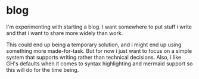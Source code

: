 # blog

I'm experimenting with starting a blog. I want somewhere to put stuff i write and that i want to share more widely than work.

This could end up being a temporary solution, and i might end up using something more made-for-task. But for now i just want to focus on a simple system that supports writing rather than technical decisions. Also, i like GH's defaults when it comes to syntax highlighting and mermaid support so this will do for the time being.